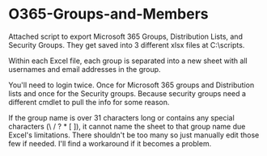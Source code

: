 # O365-Groups-and-Members

Attached script to export Microsoft 365 Groups, Distribution Lists, and Security Groups. They get saved into 3 different xlsx files at C:\scripts.

Within each Excel file, each group is separated into a new sheet with all usernames and email addresses in the group.

You'll need to login twice. Once for Microsoft 365 groups and Distribution lists and once for the Security groups. Because security groups need a different cmdlet to pull the info for some reason. 

If the group name is over 31 characters long or contains any special characters (\  /  ?  *  [  ]), it cannot name the sheet to that group name due Excel's limitations. There shouldn't be too many so just manually edit those few if needed. I'll find a workaround if it becomes a problem.
